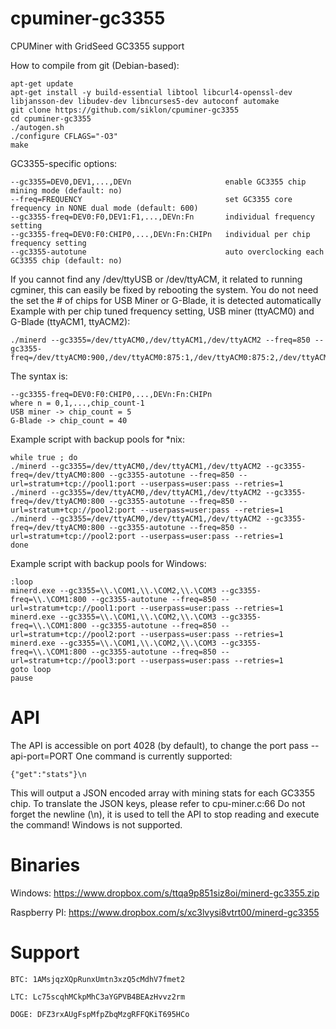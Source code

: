 cpuminer-gc3355
==============

CPUMiner with GridSeed GC3355 support

How to compile from git (Debian-based):

```
apt-get update
apt-get install -y build-essential libtool libcurl4-openssl-dev libjansson-dev libudev-dev libncurses5-dev autoconf automake
git clone https://github.com/siklon/cpuminer-gc3355
cd cpuminer-gc3355
./autogen.sh
./configure CFLAGS="-O3"
make
```

GC3355-specific options:

```
--gc3355=DEV0,DEV1,...,DEVn      				enable GC3355 chip mining mode (default: no)
--freq=FREQUENCY  								set GC3355 core frequency in NONE dual mode (default: 600)
--gc3355-freq=DEV0:F0,DEV1:F1,...,DEVn:Fn		individual frequency setting
--gc3355-freq=DEV0:F0:CHIP0,...,DEVn:Fn:CHIPn	individual per chip frequency setting
--gc3355-autotune  								auto overclocking each GC3355 chip (default: no)
```

If you cannot find any /dev/ttyUSB or /dev/ttyACM, it related to running cgminer, this can easily be fixed by rebooting the system.
You do not need the set the # of chips for USB Miner or G-Blade, it is detected automatically
Example with per chip tuned frequency setting, USB miner (ttyACM0) and G-Blade (ttyACM1, ttyACM2):

```
./minerd --gc3355=/dev/ttyACM0,/dev/ttyACM1,/dev/ttyACM2 --freq=850 --gc3355-freq=/dev/ttyACM0:900,/dev/ttyACM0:875:1,/dev/ttyACM0:875:2,/dev/ttyACM1:825,/dev/ttyACM1:1025:32,/dev/ttyACM2:825,/dev/ttyACM2:850:10
```

The syntax is:
```
--gc3355-freq=DEV0:F0:CHIP0,...,DEVn:Fn:CHIPn
where n = 0,1,...,chip_count-1
USB miner -> chip_count = 5
G-Blade -> chip_count = 40
```

Example script with backup pools for *nix:

```
while true ; do
./minerd --gc3355=/dev/ttyACM0,/dev/ttyACM1,/dev/ttyACM2 --gc3355-freq=/dev/ttyACM0:800 --gc3355-autotune --freq=850 --url=stratum+tcp://pool1:port --userpass=user:pass --retries=1
./minerd --gc3355=/dev/ttyACM0,/dev/ttyACM1,/dev/ttyACM2 --gc3355-freq=/dev/ttyACM0:800 --gc3355-autotune --freq=850 --url=stratum+tcp://pool2:port --userpass=user:pass --retries=1
./minerd --gc3355=/dev/ttyACM0,/dev/ttyACM1,/dev/ttyACM2 --gc3355-freq=/dev/ttyACM0:800 --gc3355-autotune --freq=850 --url=stratum+tcp://pool2:port --userpass=user:pass --retries=1
done
```

Example script with backup pools for Windows:

```
:loop
minerd.exe --gc3355=\\.\COM1,\\.\COM2,\\.\COM3 --gc3355-freq=\\.\COM1:800 --gc3355-autotune --freq=850 --url=stratum+tcp://pool1:port --userpass=user:pass --retries=1
minerd.exe --gc3355=\\.\COM1,\\.\COM2,\\.\COM3 --gc3355-freq=\\.\COM1:800 --gc3355-autotune --freq=850 --url=stratum+tcp://pool2:port --userpass=user:pass --retries=1
minerd.exe --gc3355=\\.\COM1,\\.\COM2,\\.\COM3 --gc3355-freq=\\.\COM1:800 --gc3355-autotune --freq=850 --url=stratum+tcp://pool3:port --userpass=user:pass --retries=1
goto loop
pause
```

API
==============
The API is accessible on port 4028 (by default), to change the port pass --api-port=PORT
One command is currently supported:
```
{"get":"stats"}\n
```
This will output a JSON encoded array with mining stats for each GC3355 chip.
To translate the JSON keys, please refer to cpu-miner.c:66
Do not forget the newline (\n), it is used to tell the API to stop reading and execute the command!
Windows is not supported.

Binaries
==============

Windows: https://www.dropbox.com/s/ttqa9p851siz8oi/minerd-gc3355.zip

Raspberry PI: https://www.dropbox.com/s/xc3lvysi8vtrt00/minerd-gc3355

Support
==============

`BTC: 1AMsjqzXQpRunxUmtn3xzQ5cMdhV7fmet2`


`LTC: Lc75scqhMCkpMhC3aYGPVB4BEAzHvvz2rm`


`DOGE: DFZ3rxAUgFspMfpZbqMzgRFFQKiT695HCo`